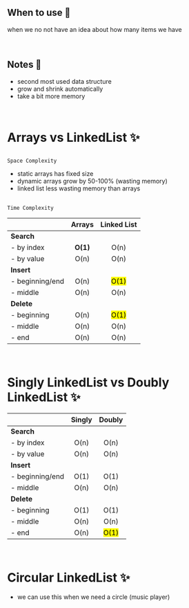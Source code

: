 ## When to use 🤔
when we no not have an idea about how many items we have

<br />

## Notes 📝
* second most used data structure
* grow and shrink automatically
* take a bit more memory

<br />

# Arrays vs LinkedList ✨
##
    Space Complexity
* static arrays has fixed size
* dynamic arrays grow by 50-100% (wasting memory)
* linked list less wasting memory than arrays

##
    Time Complexity

|                 |  Arrays  |    Linked List    |
| :-------------- | :------: | :---------------: |
| <b>Search</b>   |          |                   |
| - by index      | **O(1)** |       O(n)        |
| - by value      |   O(n)   |       O(n)        |
| <b>Insert</b>   |          |                   |
| - beginning/end |   O(n)   | <mark>O(1)<mark>  |
| - middle        |   O(n)   |       O(n)        |
| <b>Delete</b>   |          |                   |
| - beginning     |   O(n)   | <mark>O(1)</mark> |
| - middle        |   O(n)   |       O(n)        |
| - end           |   O(n)   |       O(n)        |

<br />

# Singly LinkedList vs Doubly LinkedList ✨
|                 | Singly |      Doubly       |
| :-------------- | :----: | :---------------: |
| <b>Search</b>   |        |                   |
| - by index      |  O(n)  |       O(n)        |
| - by value      |  O(n)  |       O(n)        |
| <b>Insert</b>   |        |                   |
| - beginning/end |  O(1)  |       O(1)        |
| - middle        |  O(n)  |       O(n)        |
| <b>Delete</b>   |        |                   |
| - beginning     |  O(1)  |       O(1)        |
| - middle        |  O(n)  |       O(n)        |
| - end           |  O(n)  | <mark>O(1)</mark> |

<br />

# Circular LinkedList ✨
* we can use this when we need a circle (music player)
